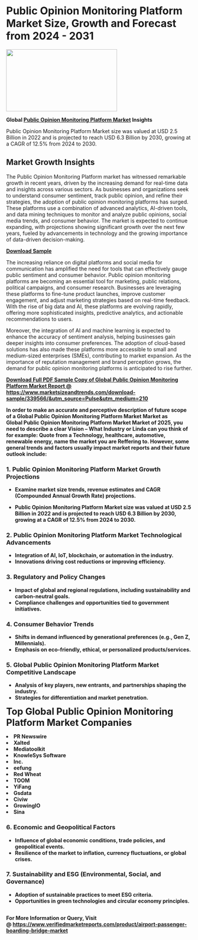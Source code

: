 <H1>Public Opinion Monitoring Platform Market Size, Growth and Forecast from 2024 - 2031</H1><img class="aligncenter size-medium wp-image-584254" src="https://thirdeyenews.in/wp-content/uploads/2024/09/Global-Market-Research-300x168.jpeg" alt="" width="300" height="168" /><p><strong>Global&nbsp;<a href="https://www.marketsizeandtrends.com/download-sample/339566/&amp;utm_source=Pulse&amp;utm_medium=210">Public Opinion Monitoring Platform Market</a> Insights</strong></p><p>Public Opinion Monitoring Platform Market size was valued at USD 2.5 Billion in 2022 and is projected to reach USD 6.3 Billion by 2030, growing at a CAGR of 12.5% from 2024 to 2030.</p><p><h2>Market Growth Insights</h2> <p>The Public Opinion Monitoring Platform market has witnessed remarkable growth in recent years, driven by the increasing demand for real-time data and insights across various sectors. As businesses and organizations seek to understand consumer sentiment, track public opinion, and refine their strategies, the adoption of public opinion monitoring platforms has surged. These platforms use a combination of advanced analytics, AI-driven tools, and data mining techniques to monitor and analyze public opinions, social media trends, and consumer behavior. The market is expected to continue expanding, with projections showing significant growth over the next few years, fueled by advancements in technology and the growing importance of data-driven decision-making.</p> <p><strong><a href="#">Download Sample</a></strong></p> <p>The increasing reliance on digital platforms and social media for communication has amplified the need for tools that can effectively gauge public sentiment and consumer behavior. Public opinion monitoring platforms are becoming an essential tool for marketing, public relations, political campaigns, and consumer research. Businesses are leveraging these platforms to fine-tune product launches, improve customer engagement, and adjust marketing strategies based on real-time feedback. With the rise of big data and AI, these platforms are evolving rapidly, offering more sophisticated insights, predictive analytics, and actionable recommendations to users.</p> <p>Moreover, the integration of AI and machine learning is expected to enhance the accuracy of sentiment analysis, helping businesses gain deeper insights into consumer preferences. The adoption of cloud-based solutions has also made these platforms more accessible to small and medium-sized enterprises (SMEs), contributing to market expansion. As the importance of reputation management and brand perception grows, the demand for public opinion monitoring platforms is anticipated to rise further.</p> <p><strong><a href="#"></p><p><span class=""><strong>Download Full PDF Sample Copy of Global Public Opinion Monitoring Platform Market Report</strong> @ <a href="https://www.marketsizeandtrends.com/download-sample/339566/&amp;utm_source=Pulse&amp;utm_medium=210" target="_blank">https://www.marketsizeandtrends.com/download-sample/339566/&amp;utm_source=Pulse&amp;utm_medium=210</a></span></p><p>In order to make an accurate and perceptive description of future scope of a Global&nbsp;Public Opinion Monitoring Platform Market Market as Global&nbsp;Public Opinion Monitoring Platform Market Market of 2025, you need to describe a clear Vision &ndash; What Industry or Linda can you think of for example: Quote from a Technology, healthcare, automotive, renewable energy, name the market you are Reffering to. However, some general trends and factors usually impact market reports and their future outlook include:</p><h3>1.&nbsp;<strong>Public Opinion Monitoring Platform Market Growth Projections</strong></h3><ul><li>Examine market size trends, revenue estimates and CAGR (Compounded Annual Growth Rate) projections.</li><li><p>Public Opinion Monitoring Platform Market size was valued at USD 2.5 Billion in 2022 and is projected to reach USD 6.3 Billion by 2030, growing at a CAGR of 12.5% from 2024 to 2030.</p></li></ul><h3>2.&nbsp;<strong>Public Opinion Monitoring Platform Market Technological Advancements</strong></h3><ul><li>Integration of AI, IoT, blockchain, or automation in the industry.</li><li>Innovations driving cost reductions or improving efficiency.</li></ul><h3>3.&nbsp;<strong>Regulatory and Policy Changes</strong></h3><ul><li>Impact of global and regional regulations, including sustainability and carbon-neutral goals.</li><li>Compliance challenges and opportunities tied to government initiatives.</li></ul><h3>4.&nbsp;<strong>Consumer Behavior Trends</strong></h3><ul><li>Shifts in demand influenced by generational preferences (e.g., Gen Z, Millennials).</li><li>Emphasis on eco-friendly, ethical, or personalized products/services.</li></ul><h3>5.&nbsp;<strong>Global Public Opinion Monitoring Platform Market Competitive Landscape</strong></h3><ul><li>Analysis of key players, new entrants, and partnerships shaping the industry.</li><li>Strategies for differentiation and market penetration.</li></ul><p data-pm-slice="1 1 []"><span style="color: inherit; font-family: inherit; font-size: 25px;">Top Global Public Opinion Monitoring Platform Market Companies</span></p><div class="" data-test-id=""><p><li>PR Newswire</li><li> Xalted</li><li> Mediatoolkit</li><li> KnowleSys Software</li><li> Inc.</li><li> eefung</li><li> Red Wheat</li><li> TOOM</li><li> YiFang</li><li> Gsdata</li><li> Civiw</li><li> GrowingIO</li><li> Sina</li></p></div><h3>6.&nbsp;<strong>Economic and Geopolitical Factors</strong></h3><ul><li>Influence of global economic conditions, trade policies, and geopolitical events.</li><li>Resilience of the market to inflation, currency fluctuations, or global crises.</li></ul><h3>7.&nbsp;<strong>Sustainability and ESG (Environmental, Social, and Governance)</strong></h3><ul><li>Adoption of sustainable practices to meet ESG criteria.</li><li>Opportunities in green technologies and circular economy principles.</li></ul><h2><strong style="font-size: 14px;">For More Information or Query, Visit @&nbsp;</strong><a style="background-color: #ffffff; font-size: 14px;" href="https://www.marketsizeandtrends.com/report/public-opinion-monitoring-platform-market/" target="_blank">https://www.verifiedmarketreports.com/product/airport-passenger-boarding-bridge-market</a></h2>
